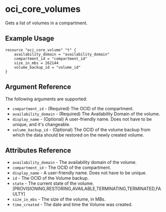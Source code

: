 # oci\_core\_volumes

Gets a list of volumes in a compartment.

## Example Usage

```
resource "oci_core_volume" "t" {
    availability_domain = "availability_domain"
    compartment_id = "compartment_id"
    size_in_mbs = 262144
    volume_backup_id = "volume_id"
}
```

## Argument Reference

The following arguments are supported:

* `compartment_id` - (Required) The OCID of the compartment.
* `availability_domain` - (Required) The Availability Domain of the volume.
* `display_name` - (Optional) A user-friendly name. Does not have to be unique, and it's changeable.
* `volume_backup_id` - (Optional) The OCID of the volume backup from which the data should be restored on the newly created volume.

## Attributes Reference
* `availability_domain` - The availability domain of the volume.
* `compartment_id` - The OCID of the compartment.
* `display_name` - A user-friendly name. Does not have to be unique.
* `id` - The OCID of the Volume backup.
* `state` - The current state of the volume. [PROVISIONING,RESTORING,AVAILABLE,TERMINATING,TERMINATED,FAULTY]
* `size_in_mbs` - The size of the volume, in MBs.
* `time_created` - The date and time the Volume was created.
